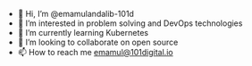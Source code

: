 - 👋 Hi, I’m @emamulandalib-101d
- 👀 I’m interested in problem solving and DevOps technologies
- 🌱 I’m currently learning Kubernetes
- 💞️ I’m looking to collaborate on open source
- 📫 How to reach me emamul@101digital.io

<!---
emamulandalib-101d/emamulandalib-101d is a ✨ special ✨ repository because its `README.md` (this file) appears on your GitHub profile.
You can click the Preview link to take a look at your changes.
--->
